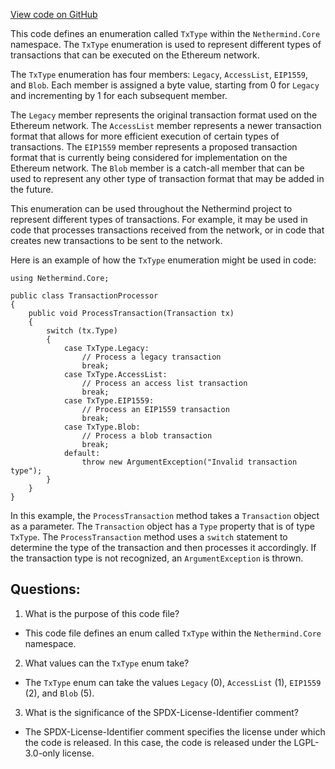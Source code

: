 [View code on GitHub](https://github.com/nethermindeth/nethermind/Nethermind.Core/TxType.cs)

This code defines an enumeration called `TxType` within the `Nethermind.Core` namespace. The `TxType` enumeration is used to represent different types of transactions that can be executed on the Ethereum network. 

The `TxType` enumeration has four members: `Legacy`, `AccessList`, `EIP1559`, and `Blob`. Each member is assigned a byte value, starting from 0 for `Legacy` and incrementing by 1 for each subsequent member. 

The `Legacy` member represents the original transaction format used on the Ethereum network. The `AccessList` member represents a newer transaction format that allows for more efficient execution of certain types of transactions. The `EIP1559` member represents a proposed transaction format that is currently being considered for implementation on the Ethereum network. The `Blob` member is a catch-all member that can be used to represent any other type of transaction format that may be added in the future. 

This enumeration can be used throughout the Nethermind project to represent different types of transactions. For example, it may be used in code that processes transactions received from the network, or in code that creates new transactions to be sent to the network. 

Here is an example of how the `TxType` enumeration might be used in code:

```
using Nethermind.Core;

public class TransactionProcessor
{
    public void ProcessTransaction(Transaction tx)
    {
        switch (tx.Type)
        {
            case TxType.Legacy:
                // Process a legacy transaction
                break;
            case TxType.AccessList:
                // Process an access list transaction
                break;
            case TxType.EIP1559:
                // Process an EIP1559 transaction
                break;
            case TxType.Blob:
                // Process a blob transaction
                break;
            default:
                throw new ArgumentException("Invalid transaction type");
        }
    }
}
```

In this example, the `ProcessTransaction` method takes a `Transaction` object as a parameter. The `Transaction` object has a `Type` property that is of type `TxType`. The `ProcessTransaction` method uses a `switch` statement to determine the type of the transaction and then processes it accordingly. If the transaction type is not recognized, an `ArgumentException` is thrown.
## Questions: 
 1. What is the purpose of this code file?
- This code file defines an enum called `TxType` within the `Nethermind.Core` namespace.

2. What values can the `TxType` enum take?
- The `TxType` enum can take the values `Legacy` (0), `AccessList` (1), `EIP1559` (2), and `Blob` (5).

3. What is the significance of the SPDX-License-Identifier comment?
- The SPDX-License-Identifier comment specifies the license under which the code is released. In this case, the code is released under the LGPL-3.0-only license.
